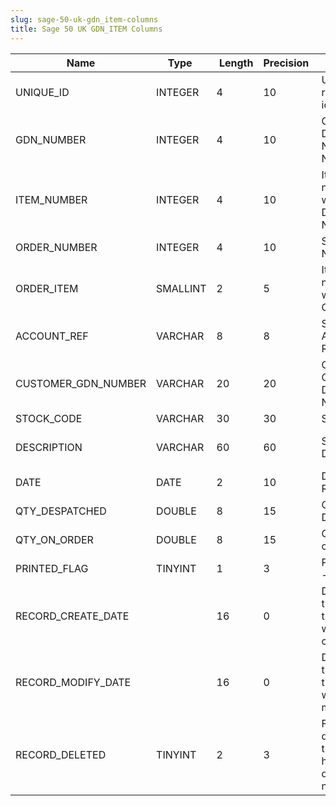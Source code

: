 ```yaml
---
slug: sage-50-uk-gdn_item-columns
title: Sage 50 UK GDN_ITEM Columns
---
```

| Name | Type  |  Length | Precision  |  Notes  | Example |
| --- | --- | --- | --- | --- | --- |
| UNIQUE_ID | INTEGER | 4 | 10 | Unique record identifier | 1 |
| GDN_NUMBER | INTEGER | 4 | 10 | Goods Despatch Note Number | 1 |
| ITEM_NUMBER | INTEGER | 4 | 10 | Item number within Despatch Note | 1 |
| ORDER_NUMBER | INTEGER | 4 | 10 | Sales Order Number | 29 |
| ORDER_ITEM | SMALLINT | 2 | 5 | Item number within Sales Order | 0 |
| ACCOUNT_REF | VARCHAR | 8 | 8 | Sales Account Reference | BRI001 |
| CUSTOMER_GDN_NUMBER | VARCHAR | 20 | 20 | Customer's Goods Delivered Number |  |
| STOCK_CODE | VARCHAR | 30 | 30 | Stock Code | BOOKS001 |
| DESCRIPTION | VARCHAR | 60 | 60 | Stock Description | A4 Ledger Book - 5 Column |
| DATE | DATE | 2 | 10 | Date Goods Received | 19/06/2009 00:00:00 |
| QTY_DESPATCHED | DOUBLE | 8 | 15 | Quantity Despatched | 5 |
| QTY_ON_ORDER | DOUBLE | 8 | 15 | Quantity on order | 20 |
| PRINTED_FLAG | TINYINT | 1 | 3 | Printed flag - 1/0 | 0 |
| RECORD_CREATE_DATE |  | 16 | 0 | Date and time when the record was created. | 27/04/2010 17:16:58 |
| RECORD_MODIFY_DATE |  | 16 | 0 | Date and time when the record was modified. | 04/08/2017 14:18:53 |
| RECORD_DELETED | TINYINT | 2 | 3 | Flag denoting if the record has been deleted or not. | 0 |
